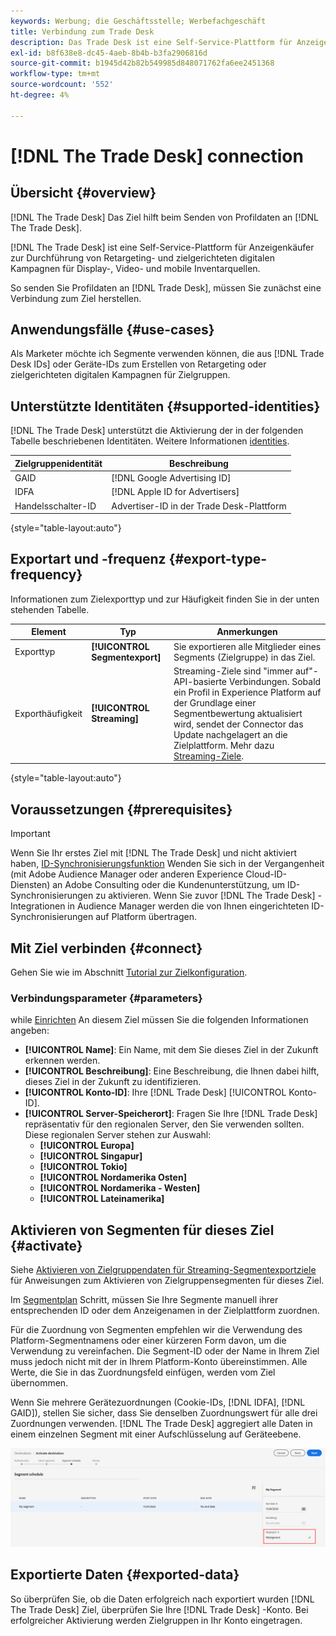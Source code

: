 ```yaml
---
keywords: Werbung; die Geschäftsstelle; Werbefachgeschäft
title: Verbindung zum Trade Desk
description: Das Trade Desk ist eine Self-Service-Plattform für Anzeigenkäufer, mit der sie digitale Kampagnen für Zielgruppen und Zielgruppen aus Display-, Video- und mobilen Inventarquellen ausführen können.
exl-id: b8f638e8-dc45-4aeb-8b4b-b3fa2906816d
source-git-commit: b1945d42b82b549985d848071762fa6ee2451368
workflow-type: tm+mt
source-wordcount: '552'
ht-degree: 4%

---
```


# [!DNL The Trade Desk] connection

## Übersicht {#overview}

[!DNL The Trade Desk] Das Ziel hilft beim Senden von Profildaten an [!DNL The Trade Desk].

[!DNL The Trade Desk] ist eine Self-Service-Plattform für Anzeigenkäufer zur Durchführung von Retargeting- und zielgerichteten digitalen Kampagnen für Display-, Video- und mobile Inventarquellen.

So senden Sie Profildaten an [!DNL Trade Desk], müssen Sie zunächst eine Verbindung zum Ziel herstellen.

## Anwendungsfälle {#use-cases}

Als Marketer möchte ich Segmente verwenden können, die aus [!DNL Trade Desk IDs] oder Geräte-IDs zum Erstellen von Retargeting oder zielgerichteten digitalen Kampagnen für Zielgruppen.

## Unterstützte Identitäten {#supported-identities}

[!DNL The Trade Desk] unterstützt die Aktivierung der in der folgenden Tabelle beschriebenen Identitäten. Weitere Informationen [identities](/help/identity-service/namespaces.md).

| Zielgruppenidentität | Beschreibung |
|---|---|
| GAID | [!DNL Google Advertising ID] |
| IDFA | [!DNL Apple ID for Advertisers] |
| Handelsschalter-ID | Advertiser-ID in der Trade Desk-Plattform |

{style=&quot;table-layout:auto&quot;}

## Exportart und -frequenz {#export-type-frequency}

Informationen zum Zielexporttyp und zur Häufigkeit finden Sie in der unten stehenden Tabelle.

| Element | Typ | Anmerkungen |
---------|----------|---------|
| Exporttyp | **[!UICONTROL Segmentexport]** | Sie exportieren alle Mitglieder eines Segments (Zielgruppe) in das Ziel. |
| Exporthäufigkeit | **[!UICONTROL Streaming]** | Streaming-Ziele sind &quot;immer auf&quot;-API-basierte Verbindungen. Sobald ein Profil in Experience Platform auf der Grundlage einer Segmentbewertung aktualisiert wird, sendet der Connector das Update nachgelagert an die Zielplattform. Mehr dazu [Streaming-Ziele](/help/destinations/destination-types.md#streaming-destinations). |

{style=&quot;table-layout:auto&quot;}

## Voraussetzungen {#prerequisites}

>[!IMPORTANT]
>
>Wenn Sie Ihr erstes Ziel mit [!DNL The Trade Desk] und nicht aktiviert haben, [ID-Synchronisierungsfunktion](https://experienceleague.adobe.com/docs/id-service/using/id-service-api/methods/idsync.html) Wenden Sie sich in der Vergangenheit (mit Adobe Audience Manager oder anderen Experience Cloud-ID-Diensten) an Adobe Consulting oder die Kundenunterstützung, um ID-Synchronisierungen zu aktivieren. Wenn Sie zuvor [!DNL The Trade Desk] -Integrationen in Audience Manager werden die von Ihnen eingerichteten ID-Synchronisierungen auf Platform übertragen.

## Mit Ziel verbinden {#connect}

Gehen Sie wie im Abschnitt [Tutorial zur Zielkonfiguration](../../ui/connect-destination.md).

### Verbindungsparameter {#parameters}

while [Einrichten](../../ui/connect-destination.md) An diesem Ziel müssen Sie die folgenden Informationen angeben:

* **[!UICONTROL Name]**: Ein Name, mit dem Sie dieses Ziel in der Zukunft erkennen werden.
* **[!UICONTROL Beschreibung]**: Eine Beschreibung, die Ihnen dabei hilft, dieses Ziel in der Zukunft zu identifizieren.
* **[!UICONTROL Konto-ID]**: Ihre [!DNL Trade Desk] [!UICONTROL Konto-ID].
* **[!UICONTROL Server-Speicherort]**: Fragen Sie Ihre [!DNL Trade Desk] repräsentativ für den regionalen Server, den Sie verwenden sollten. Diese regionalen Server stehen zur Auswahl:
   * **[!UICONTROL Europa]**
   * **[!UICONTROL Singapur]**
   * **[!UICONTROL Tokio]**
   * **[!UICONTROL Nordamerika Osten]**
   * **[!UICONTROL Nordamerika - Westen]**
   * **[!UICONTROL Lateinamerika]**

## Aktivieren von Segmenten für dieses Ziel {#activate}

Siehe [Aktivieren von Zielgruppendaten für Streaming-Segmentexportziele](../../ui/activate-segment-streaming-destinations.md) für Anweisungen zum Aktivieren von Zielgruppensegmenten für dieses Ziel.

Im [Segmentplan](../../ui/activate-segment-streaming-destinations.md#scheduling) Schritt, müssen Sie Ihre Segmente manuell ihrer entsprechenden ID oder dem Anzeigenamen in der Zielplattform zuordnen.

Für die Zuordnung von Segmenten empfehlen wir die Verwendung des Platform-Segmentnamens oder einer kürzeren Form davon, um die Verwendung zu vereinfachen. Die Segment-ID oder der Name in Ihrem Ziel muss jedoch nicht mit der in Ihrem Platform-Konto übereinstimmen. Alle Werte, die Sie in das Zuordnungsfeld einfügen, werden vom Ziel übernommen.

Wenn Sie mehrere Gerätezuordnungen (Cookie-IDs, [!DNL IDFA], [!DNL GAID]), stellen Sie sicher, dass Sie denselben Zuordnungswert für alle drei Zuordnungen verwenden. [!DNL The Trade Desk] aggregiert alle Daten in einem einzelnen Segment mit einer Aufschlüsselung auf Geräteebene.

![Segmentzuordnungs-ID](../../assets/common/segment-mapping-id.png)

## Exportierte Daten {#exported-data}

So überprüfen Sie, ob die Daten erfolgreich nach exportiert wurden [!DNL The Trade Desk] Ziel, überprüfen Sie Ihre [!DNL Trade Desk] -Konto. Bei erfolgreicher Aktivierung werden Zielgruppen in Ihr Konto eingetragen.
